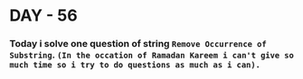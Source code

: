 # DAY - 56

### Today i solve one question of string `Remove Occurrence of Substring`. `(In the occation of Ramadan Kareem i can't give so much time so i try to do questions as much as i can).`
